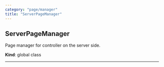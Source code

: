 ```yaml
---
category: "page/manager"
title: "ServerPageManager"
---
```


## ServerPageManager&nbsp;<a name="ServerPageManager" href="https://github.com/seznam/ima/tree/17.0.0-rc.1/page/manager/ServerPageManager.js#L11" target="_blank"><span class="icon"><i class="fas fa-external-link-alt fa-xs"></i></span></a>
Page manager for controller on the server side.

**Kind**: global class  

* * *

